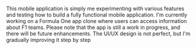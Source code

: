 This mobile application is simply me experimenting with various features and testing how to build a fully functional mobile application. I'm currently working on a Formula One app clone where users can access information about F1 teams. Please note that the app is still a work in progress, and there will be future enhancements. The UI/UX design is not perfect, but I'm gradually improving it step by step
